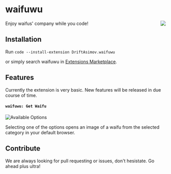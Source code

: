 # waifuwu

<img src = "https://i.imgur.com/Qit6i28.png" align = "right">

Enjoy waifus' company while you code!

## Installation

Run `code --install-extension DriftAsimov.waifuwu`

or simply search waifuwu in [Extensions Marketplace](https://marketplace.visualstudio.com/vscode).

## Features

Currently the extension is very basic. New features will be released in due course of time.

#### `waifuwu: Get Waifu`

![Available Options](https://i.imgur.com/8RRVlEF.png)

Selecting one of the options opens an image of a waifu from the selected category in your default browser.

## Contribute

We are always looking for pull requesting or issues, don't hesistate. Go ahead plus ultra!
